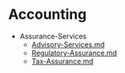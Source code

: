 
# Accounting

- Assurance-Services
  - [Advisory-Services.md](./Advisory-Services.md)
  - [Regulatory-Assurance.md](./Regulatory-Assurance.md)
  - [Tax-Assurance.md](./Tax-Assurance.md)
